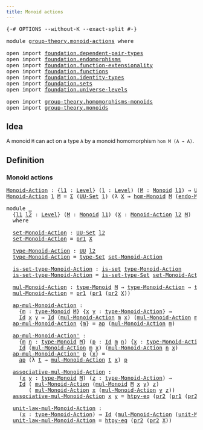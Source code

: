 ```yaml
---
title: Monoid actions
---
```


<pre class="Agda"><a id="40" class="Symbol">{-#</a> <a id="44" class="Keyword">OPTIONS</a> <a id="52" class="Pragma">--without-K</a> <a id="64" class="Pragma">--exact-split</a> <a id="78" class="Symbol">#-}</a>

<a id="83" class="Keyword">module</a> <a id="90" href="group-theory.monoid-actions.html" class="Module">group-theory.monoid-actions</a> <a id="118" class="Keyword">where</a>

<a id="125" class="Keyword">open</a> <a id="130" class="Keyword">import</a> <a id="137" href="foundation.dependent-pair-types.html" class="Module">foundation.dependent-pair-types</a>
<a id="169" class="Keyword">open</a> <a id="174" class="Keyword">import</a> <a id="181" href="foundation.endomorphisms.html" class="Module">foundation.endomorphisms</a>
<a id="206" class="Keyword">open</a> <a id="211" class="Keyword">import</a> <a id="218" href="foundation.function-extensionality.html" class="Module">foundation.function-extensionality</a>
<a id="253" class="Keyword">open</a> <a id="258" class="Keyword">import</a> <a id="265" href="foundation.functions.html" class="Module">foundation.functions</a>
<a id="286" class="Keyword">open</a> <a id="291" class="Keyword">import</a> <a id="298" href="foundation.identity-types.html" class="Module">foundation.identity-types</a>
<a id="324" class="Keyword">open</a> <a id="329" class="Keyword">import</a> <a id="336" href="foundation.sets.html" class="Module">foundation.sets</a>
<a id="352" class="Keyword">open</a> <a id="357" class="Keyword">import</a> <a id="364" href="foundation.universe-levels.html" class="Module">foundation.universe-levels</a>

<a id="392" class="Keyword">open</a> <a id="397" class="Keyword">import</a> <a id="404" href="group-theory.homomorphisms-monoids.html" class="Module">group-theory.homomorphisms-monoids</a>
<a id="439" class="Keyword">open</a> <a id="444" class="Keyword">import</a> <a id="451" href="group-theory.monoids.html" class="Module">group-theory.monoids</a>
</pre>
## Idea

A monoid `M` can act on a type `A` by a monoid homomorphism `hom M (A → A)`.

## Definition

### Monoid actions

<pre class="Agda"><a id="Monoid-Action"></a><a id="607" href="group-theory.monoid-actions.html#607" class="Function">Monoid-Action</a> <a id="621" class="Symbol">:</a> <a id="623" class="Symbol">{</a><a id="624" href="group-theory.monoid-actions.html#624" class="Bound">l1</a> <a id="627" class="Symbol">:</a> <a id="629" href="Agda.Primitive.html#597" class="Postulate">Level</a><a id="634" class="Symbol">}</a> <a id="636" class="Symbol">(</a><a id="637" href="group-theory.monoid-actions.html#637" class="Bound">l</a> <a id="639" class="Symbol">:</a> <a id="641" href="Agda.Primitive.html#597" class="Postulate">Level</a><a id="646" class="Symbol">)</a> <a id="648" class="Symbol">(</a><a id="649" href="group-theory.monoid-actions.html#649" class="Bound">M</a> <a id="651" class="Symbol">:</a> <a id="653" href="group-theory.monoids.html#1007" class="Function">Monoid</a> <a id="660" href="group-theory.monoid-actions.html#624" class="Bound">l1</a><a id="662" class="Symbol">)</a> <a id="664" class="Symbol">→</a> <a id="666" href="foundation-core.universe-levels.html#222" class="Primitive">UU</a> <a id="669" class="Symbol">(</a><a id="670" href="group-theory.monoid-actions.html#624" class="Bound">l1</a> <a id="673" href="Agda.Primitive.html#810" class="Primitive Operator">⊔</a> <a id="675" href="Agda.Primitive.html#780" class="Primitive">lsuc</a> <a id="680" href="group-theory.monoid-actions.html#637" class="Bound">l</a><a id="681" class="Symbol">)</a>
<a id="683" href="group-theory.monoid-actions.html#607" class="Function">Monoid-Action</a> <a id="697" href="group-theory.monoid-actions.html#697" class="Bound">l</a> <a id="699" href="group-theory.monoid-actions.html#699" class="Bound">M</a> <a id="701" class="Symbol">=</a> <a id="703" href="foundation-core.dependent-pair-types.html#502" class="Record">Σ</a> <a id="705" class="Symbol">(</a><a id="706" href="foundation-core.sets.html#1177" class="Function">UU-Set</a> <a id="713" href="group-theory.monoid-actions.html#697" class="Bound">l</a><a id="714" class="Symbol">)</a> <a id="716" class="Symbol">(λ</a> <a id="719" href="group-theory.monoid-actions.html#719" class="Bound">X</a> <a id="721" class="Symbol">→</a> <a id="723" href="group-theory.homomorphisms-monoids.html#1049" class="Function">hom-Monoid</a> <a id="734" href="group-theory.monoid-actions.html#699" class="Bound">M</a> <a id="736" class="Symbol">(</a><a id="737" href="foundation.endomorphisms.html#1962" class="Function">endo-Monoid</a> <a id="749" href="group-theory.monoid-actions.html#719" class="Bound">X</a><a id="750" class="Symbol">))</a>

<a id="754" class="Keyword">module</a> <a id="761" href="group-theory.monoid-actions.html#761" class="Module">_</a>
  <a id="765" class="Symbol">{</a><a id="766" href="group-theory.monoid-actions.html#766" class="Bound">l1</a> <a id="769" href="group-theory.monoid-actions.html#769" class="Bound">l2</a> <a id="772" class="Symbol">:</a> <a id="774" href="Agda.Primitive.html#597" class="Postulate">Level</a><a id="779" class="Symbol">}</a> <a id="781" class="Symbol">(</a><a id="782" href="group-theory.monoid-actions.html#782" class="Bound">M</a> <a id="784" class="Symbol">:</a> <a id="786" href="group-theory.monoids.html#1007" class="Function">Monoid</a> <a id="793" href="group-theory.monoid-actions.html#766" class="Bound">l1</a><a id="795" class="Symbol">)</a> <a id="797" class="Symbol">(</a><a id="798" href="group-theory.monoid-actions.html#798" class="Bound">X</a> <a id="800" class="Symbol">:</a> <a id="802" href="group-theory.monoid-actions.html#607" class="Function">Monoid-Action</a> <a id="816" href="group-theory.monoid-actions.html#769" class="Bound">l2</a> <a id="819" href="group-theory.monoid-actions.html#782" class="Bound">M</a><a id="820" class="Symbol">)</a>
  <a id="824" class="Keyword">where</a>

  <a id="833" href="group-theory.monoid-actions.html#833" class="Function">set-Monoid-Action</a> <a id="851" class="Symbol">:</a> <a id="853" href="foundation-core.sets.html#1177" class="Function">UU-Set</a> <a id="860" href="group-theory.monoid-actions.html#769" class="Bound">l2</a>
  <a id="865" href="group-theory.monoid-actions.html#833" class="Function">set-Monoid-Action</a> <a id="883" class="Symbol">=</a> <a id="885" href="foundation-core.dependent-pair-types.html#592" class="Field">pr1</a> <a id="889" href="group-theory.monoid-actions.html#798" class="Bound">X</a>

  <a id="894" href="group-theory.monoid-actions.html#894" class="Function">type-Monoid-Action</a> <a id="913" class="Symbol">:</a> <a id="915" href="foundation-core.universe-levels.html#222" class="Primitive">UU</a> <a id="918" href="group-theory.monoid-actions.html#769" class="Bound">l2</a>
  <a id="923" href="group-theory.monoid-actions.html#894" class="Function">type-Monoid-Action</a> <a id="942" class="Symbol">=</a> <a id="944" href="foundation-core.sets.html#1291" class="Function">type-Set</a> <a id="953" href="group-theory.monoid-actions.html#833" class="Function">set-Monoid-Action</a>

  <a id="974" href="group-theory.monoid-actions.html#974" class="Function">is-set-type-Monoid-Action</a> <a id="1000" class="Symbol">:</a> <a id="1002" href="foundation-core.sets.html#1100" class="Function">is-set</a> <a id="1009" href="group-theory.monoid-actions.html#894" class="Function">type-Monoid-Action</a>
  <a id="1030" href="group-theory.monoid-actions.html#974" class="Function">is-set-type-Monoid-Action</a> <a id="1056" class="Symbol">=</a> <a id="1058" href="foundation-core.sets.html#1342" class="Function">is-set-type-Set</a> <a id="1074" href="group-theory.monoid-actions.html#833" class="Function">set-Monoid-Action</a>

  <a id="1095" href="group-theory.monoid-actions.html#1095" class="Function">mul-Monoid-Action</a> <a id="1113" class="Symbol">:</a> <a id="1115" href="group-theory.monoids.html#1182" class="Function">type-Monoid</a> <a id="1127" href="group-theory.monoid-actions.html#782" class="Bound">M</a> <a id="1129" class="Symbol">→</a> <a id="1131" href="group-theory.monoid-actions.html#894" class="Function">type-Monoid-Action</a> <a id="1150" class="Symbol">→</a> <a id="1152" href="group-theory.monoid-actions.html#894" class="Function">type-Monoid-Action</a>
  <a id="1173" href="group-theory.monoid-actions.html#1095" class="Function">mul-Monoid-Action</a> <a id="1191" class="Symbol">=</a> <a id="1193" href="foundation-core.dependent-pair-types.html#592" class="Field">pr1</a> <a id="1197" class="Symbol">(</a><a id="1198" href="foundation-core.dependent-pair-types.html#592" class="Field">pr1</a> <a id="1202" class="Symbol">(</a><a id="1203" href="foundation-core.dependent-pair-types.html#604" class="Field">pr2</a> <a id="1207" href="group-theory.monoid-actions.html#798" class="Bound">X</a><a id="1208" class="Symbol">))</a>

  <a id="1214" href="group-theory.monoid-actions.html#1214" class="Function">ap-mul-Monoid-Action</a> <a id="1235" class="Symbol">:</a>
    <a id="1241" class="Symbol">{</a><a id="1242" href="group-theory.monoid-actions.html#1242" class="Bound">m</a> <a id="1244" class="Symbol">:</a> <a id="1246" href="group-theory.monoids.html#1182" class="Function">type-Monoid</a> <a id="1258" href="group-theory.monoid-actions.html#782" class="Bound">M</a><a id="1259" class="Symbol">}</a> <a id="1261" class="Symbol">{</a><a id="1262" href="group-theory.monoid-actions.html#1262" class="Bound">x</a> <a id="1264" href="group-theory.monoid-actions.html#1264" class="Bound">y</a> <a id="1266" class="Symbol">:</a> <a id="1268" href="group-theory.monoid-actions.html#894" class="Function">type-Monoid-Action</a><a id="1286" class="Symbol">}</a> <a id="1288" class="Symbol">→</a>
    <a id="1294" href="foundation-core.identity-types.html#1754" class="Datatype">Id</a> <a id="1297" href="group-theory.monoid-actions.html#1262" class="Bound">x</a> <a id="1299" href="group-theory.monoid-actions.html#1264" class="Bound">y</a> <a id="1301" class="Symbol">→</a> <a id="1303" href="foundation-core.identity-types.html#1754" class="Datatype">Id</a> <a id="1306" class="Symbol">(</a><a id="1307" href="group-theory.monoid-actions.html#1095" class="Function">mul-Monoid-Action</a> <a id="1325" href="group-theory.monoid-actions.html#1242" class="Bound">m</a> <a id="1327" href="group-theory.monoid-actions.html#1262" class="Bound">x</a><a id="1328" class="Symbol">)</a> <a id="1330" class="Symbol">(</a><a id="1331" href="group-theory.monoid-actions.html#1095" class="Function">mul-Monoid-Action</a> <a id="1349" href="group-theory.monoid-actions.html#1242" class="Bound">m</a> <a id="1351" href="group-theory.monoid-actions.html#1264" class="Bound">y</a><a id="1352" class="Symbol">)</a>
  <a id="1356" href="group-theory.monoid-actions.html#1214" class="Function">ap-mul-Monoid-Action</a> <a id="1377" class="Symbol">{</a><a id="1378" href="group-theory.monoid-actions.html#1378" class="Bound">m</a><a id="1379" class="Symbol">}</a> <a id="1381" class="Symbol">=</a> <a id="1383" href="foundation-core.identity-types.html#3990" class="Function">ap</a> <a id="1386" class="Symbol">(</a><a id="1387" href="group-theory.monoid-actions.html#1095" class="Function">mul-Monoid-Action</a> <a id="1405" href="group-theory.monoid-actions.html#1378" class="Bound">m</a><a id="1406" class="Symbol">)</a>

  <a id="1411" href="group-theory.monoid-actions.html#1411" class="Function">ap-mul-Monoid-Action&#39;</a> <a id="1433" class="Symbol">:</a>
    <a id="1439" class="Symbol">{</a><a id="1440" href="group-theory.monoid-actions.html#1440" class="Bound">m</a> <a id="1442" href="group-theory.monoid-actions.html#1442" class="Bound">n</a> <a id="1444" class="Symbol">:</a> <a id="1446" href="group-theory.monoids.html#1182" class="Function">type-Monoid</a> <a id="1458" href="group-theory.monoid-actions.html#782" class="Bound">M</a><a id="1459" class="Symbol">}</a> <a id="1461" class="Symbol">(</a><a id="1462" href="group-theory.monoid-actions.html#1462" class="Bound">p</a> <a id="1464" class="Symbol">:</a> <a id="1466" href="foundation-core.identity-types.html#1754" class="Datatype">Id</a> <a id="1469" href="group-theory.monoid-actions.html#1440" class="Bound">m</a> <a id="1471" href="group-theory.monoid-actions.html#1442" class="Bound">n</a><a id="1472" class="Symbol">)</a> <a id="1474" class="Symbol">{</a><a id="1475" href="group-theory.monoid-actions.html#1475" class="Bound">x</a> <a id="1477" class="Symbol">:</a> <a id="1479" href="group-theory.monoid-actions.html#894" class="Function">type-Monoid-Action</a><a id="1497" class="Symbol">}</a> <a id="1499" class="Symbol">→</a>
    <a id="1505" href="foundation-core.identity-types.html#1754" class="Datatype">Id</a> <a id="1508" class="Symbol">(</a><a id="1509" href="group-theory.monoid-actions.html#1095" class="Function">mul-Monoid-Action</a> <a id="1527" href="group-theory.monoid-actions.html#1440" class="Bound">m</a> <a id="1529" href="group-theory.monoid-actions.html#1475" class="Bound">x</a><a id="1530" class="Symbol">)</a> <a id="1532" class="Symbol">(</a><a id="1533" href="group-theory.monoid-actions.html#1095" class="Function">mul-Monoid-Action</a> <a id="1551" href="group-theory.monoid-actions.html#1442" class="Bound">n</a> <a id="1553" href="group-theory.monoid-actions.html#1475" class="Bound">x</a><a id="1554" class="Symbol">)</a>
  <a id="1558" href="group-theory.monoid-actions.html#1411" class="Function">ap-mul-Monoid-Action&#39;</a> <a id="1580" href="group-theory.monoid-actions.html#1580" class="Bound">p</a> <a id="1582" class="Symbol">{</a><a id="1583" href="group-theory.monoid-actions.html#1583" class="Bound">x</a><a id="1584" class="Symbol">}</a> <a id="1586" class="Symbol">=</a>
    <a id="1592" href="foundation-core.identity-types.html#3990" class="Function">ap</a> <a id="1595" class="Symbol">(λ</a> <a id="1598" href="group-theory.monoid-actions.html#1598" class="Bound">t</a> <a id="1600" class="Symbol">→</a> <a id="1602" href="group-theory.monoid-actions.html#1095" class="Function">mul-Monoid-Action</a> <a id="1620" href="group-theory.monoid-actions.html#1598" class="Bound">t</a> <a id="1622" href="group-theory.monoid-actions.html#1583" class="Bound">x</a><a id="1623" class="Symbol">)</a> <a id="1625" href="group-theory.monoid-actions.html#1580" class="Bound">p</a>

  <a id="1630" href="group-theory.monoid-actions.html#1630" class="Function">associative-mul-Monoid-Action</a> <a id="1660" class="Symbol">:</a>
    <a id="1666" class="Symbol">(</a><a id="1667" href="group-theory.monoid-actions.html#1667" class="Bound">x</a> <a id="1669" href="group-theory.monoid-actions.html#1669" class="Bound">y</a> <a id="1671" class="Symbol">:</a> <a id="1673" href="group-theory.monoids.html#1182" class="Function">type-Monoid</a> <a id="1685" href="group-theory.monoid-actions.html#782" class="Bound">M</a><a id="1686" class="Symbol">)</a> <a id="1688" class="Symbol">(</a><a id="1689" href="group-theory.monoid-actions.html#1689" class="Bound">z</a> <a id="1691" class="Symbol">:</a> <a id="1693" href="group-theory.monoid-actions.html#894" class="Function">type-Monoid-Action</a><a id="1711" class="Symbol">)</a> <a id="1713" class="Symbol">→</a>
    <a id="1719" href="foundation-core.identity-types.html#1754" class="Datatype">Id</a> <a id="1722" class="Symbol">(</a> <a id="1724" href="group-theory.monoid-actions.html#1095" class="Function">mul-Monoid-Action</a> <a id="1742" class="Symbol">(</a><a id="1743" href="group-theory.monoids.html#1527" class="Function">mul-Monoid</a> <a id="1754" href="group-theory.monoid-actions.html#782" class="Bound">M</a> <a id="1756" href="group-theory.monoid-actions.html#1667" class="Bound">x</a> <a id="1758" href="group-theory.monoid-actions.html#1669" class="Bound">y</a><a id="1759" class="Symbol">)</a> <a id="1761" href="group-theory.monoid-actions.html#1689" class="Bound">z</a><a id="1762" class="Symbol">)</a>
       <a id="1771" class="Symbol">(</a> <a id="1773" href="group-theory.monoid-actions.html#1095" class="Function">mul-Monoid-Action</a> <a id="1791" href="group-theory.monoid-actions.html#1667" class="Bound">x</a> <a id="1793" class="Symbol">(</a><a id="1794" href="group-theory.monoid-actions.html#1095" class="Function">mul-Monoid-Action</a> <a id="1812" href="group-theory.monoid-actions.html#1669" class="Bound">y</a> <a id="1814" href="group-theory.monoid-actions.html#1689" class="Bound">z</a><a id="1815" class="Symbol">))</a>
  <a id="1820" href="group-theory.monoid-actions.html#1630" class="Function">associative-mul-Monoid-Action</a> <a id="1850" href="group-theory.monoid-actions.html#1850" class="Bound">x</a> <a id="1852" href="group-theory.monoid-actions.html#1852" class="Bound">y</a> <a id="1854" class="Symbol">=</a> <a id="1856" href="foundation-core.function-extensionality.html#965" class="Function">htpy-eq</a> <a id="1864" class="Symbol">(</a><a id="1865" href="foundation-core.dependent-pair-types.html#604" class="Field">pr2</a> <a id="1869" class="Symbol">(</a><a id="1870" href="foundation-core.dependent-pair-types.html#592" class="Field">pr1</a> <a id="1874" class="Symbol">(</a><a id="1875" href="foundation-core.dependent-pair-types.html#604" class="Field">pr2</a> <a id="1879" href="group-theory.monoid-actions.html#798" class="Bound">X</a><a id="1880" class="Symbol">))</a> <a id="1883" href="group-theory.monoid-actions.html#1850" class="Bound">x</a> <a id="1885" href="group-theory.monoid-actions.html#1852" class="Bound">y</a><a id="1886" class="Symbol">)</a>

  <a id="1891" href="group-theory.monoid-actions.html#1891" class="Function">unit-law-mul-Monoid-Action</a> <a id="1918" class="Symbol">:</a>
    <a id="1924" class="Symbol">(</a><a id="1925" href="group-theory.monoid-actions.html#1925" class="Bound">x</a> <a id="1927" class="Symbol">:</a> <a id="1929" href="group-theory.monoid-actions.html#894" class="Function">type-Monoid-Action</a><a id="1947" class="Symbol">)</a> <a id="1949" class="Symbol">→</a> <a id="1951" href="foundation-core.identity-types.html#1754" class="Datatype">Id</a> <a id="1954" class="Symbol">(</a><a id="1955" href="group-theory.monoid-actions.html#1095" class="Function">mul-Monoid-Action</a> <a id="1973" class="Symbol">(</a><a id="1974" href="group-theory.monoids.html#2031" class="Function">unit-Monoid</a> <a id="1986" href="group-theory.monoid-actions.html#782" class="Bound">M</a><a id="1987" class="Symbol">)</a> <a id="1989" href="group-theory.monoid-actions.html#1925" class="Bound">x</a><a id="1990" class="Symbol">)</a> <a id="1992" href="group-theory.monoid-actions.html#1925" class="Bound">x</a>
  <a id="1996" href="group-theory.monoid-actions.html#1891" class="Function">unit-law-mul-Monoid-Action</a> <a id="2023" class="Symbol">=</a> <a id="2025" href="foundation-core.function-extensionality.html#965" class="Function">htpy-eq</a> <a id="2033" class="Symbol">(</a><a id="2034" href="foundation-core.dependent-pair-types.html#604" class="Field">pr2</a> <a id="2038" class="Symbol">(</a><a id="2039" href="foundation-core.dependent-pair-types.html#604" class="Field">pr2</a> <a id="2043" href="group-theory.monoid-actions.html#798" class="Bound">X</a><a id="2044" class="Symbol">))</a>
</pre>